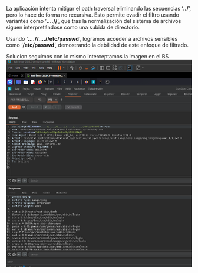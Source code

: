 La aplicación intenta mitigar el path traversal eliminando las secuencias ‘**../**‘, pero lo hace de forma no recursiva. Esto permite evadir el filtro usando variantes como ‘**….//**‘, que tras la normalización del sistema de archivos siguen interpretándose como una subida de directorio.

Usando ‘**….//….//etc/passwd**‘, logramos acceder a archivos sensibles como ‘**/etc/passwd**‘, demostrando la debilidad de este enfoque de filtrado.

Solucion
seguimos con lo mismo interceptamos la imagen en el BS
![Pasted_image_20250814222024.png](Imagenes/Pasted_image_20250814222024.png)
